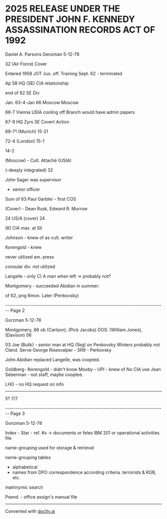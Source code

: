 # 2025 RELEASE UNDER THE PRESIDENT JOHN F. KENNEDY ASSASSINATION RECORDS ACT OF 1992

Daniel A. Parsons Genzman 5-12-78

32
(Air Force) Cover

Entered 1958 JOT Jus. off. Training Sept. 62 - terminated

Ap 58 HQ (SE) CIA relationship

end of 62 SE Div

Jan. 63-4-Jan 66 Moscow Moscow

66-7 Vienna USIA cooling off Branch would have admin papers

67-9 HQ Zyrs SE Covert Action

69-71 (Munich) 15-21

72-4 (London) 15-1

14-2

(Moscow) - Cult. Attaché (USIA)

(-deeply integrated) 32

John Sager was supervisor

- senior officer

Sum of 63 Paul Garbler - first COS

(Cover) - Dean Rusk, Edward R. Murrow

24 US/A (cover) 24

(6) CIA max. at Sll

Johnson - knew of as cult. writer

Korengold - knew

never utilized am. press

consular div. not utilized

Langelle - only C) A man when left -> probably not?

Montgomery - succeeded Abidian in summer:

of 62, png 6mon. Later (Penkovsky)


-------------------------------------------------------------------------------- Page 2

Gorzman
5-12-78

Montgomery,
66
ob (Carlson), (Pick Jacobs) DOS:
(William Jones), (Davison) 06

03
Joe (Bulik) - senior man at
HQ (5kg) on Penkovsky
Winters probably not Cland. Serve
George Risesvalper - SR9 - Perkovsky

John Abidian replaced Langelle,
was coopted.

Goldberg-
Norengold - didn't know
Mooby - UPI - knew of
No CIA use
Jean Seberman - not staff, maybe cooptee.

LHO - no HQ request on info

---

5?
7/7


-------------------------------------------------------------------------------- Page 3

Gonzman
5-12-78

Index - Star - ref. #s -> documents or feles
IBM 201 or operational
activities file

name-grouping used for storage &
retrieval

name-grouping tables
 - alphabetical
 - names from DPO correspondence according criteria. terrorists & KGB, etc.

matrinymic search

Psend. - office assign's
manual file


---
Converted with [doctly.ai](https://doctly.ai)
